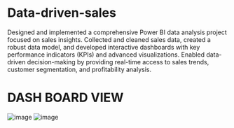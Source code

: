 # Data-driven-sales
Designed and implemented a comprehensive Power BI data analysis project focused on sales insights. Collected and cleaned sales data, created a robust data model, and developed interactive dashboards with key performance indicators (KPIs) and advanced visualizations. Enabled data-driven decision-making by providing real-time access to sales trends, customer segmentation, and profitability analysis.

# DASH BOARD VIEW
![image](https://github.com/praneethaa83/Data-driven-sales/assets/69303805/20ca8a39-c0b2-48c6-888f-a15e7f37a3d3)
![image](https://github.com/praneethaa83/Data-driven-sales/assets/69303805/2ccb07d0-14ad-45e5-bb2a-29cf7a16e028)
